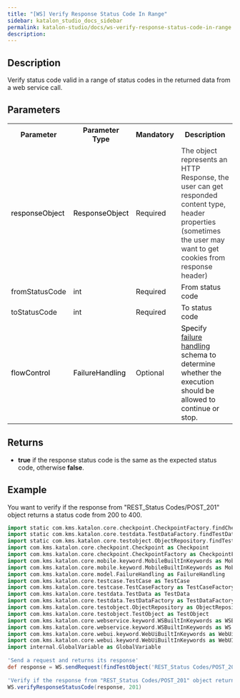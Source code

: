 ```yaml
---
title: "[WS] Verify Response Status Code In Range" 
sidebar: katalon_studio_docs_sidebar
permalink: katalon-studio/docs/ws-verify-response-status-code-in-range.html 
description: 
---
```

Description
-----------

Verify status code valid in a range of status codes in the returned data from a web service call.

Parameters
----------

<table class="wrapped confluenceTable"><colgroup><col><col><col><col></colgroup><tbody><tr class="xtr-0"><th class="xtd-0-0 confluenceTh">Parameter</th><th class="xtd-0-1 confluenceTh">Parameter Type</th><th class="xtd-0-2 confluenceTh">Mandatory</th><th class="xtd-0-3 confluenceTh">Description</th></tr><tr class="xtr-1"><td class="xtd-1-0 confluenceTd"><span style="color: rgb(0,0,0);">responseObject</span></td><td class="xtd-1-1 confluenceTd"><span style="color: rgb(0,0,0);">ResponseObject</span></td><td class="xtd-1-2 confluenceTd">Required</td><td class="xtd-1-3 confluenceTd"><span style="color: rgb(52,52,55);">The object represents an HTTP Response, the user can get responded content type, header properties (sometimes the user may want to get cookies from response header)</span></td></tr><tr class="xtr-2"><td class="xtd-2-0 confluenceTd" colspan="1">fromStatusCode</td><td class="xtd-2-1 confluenceTd" colspan="1">int</td><td class="xtd-2-2 confluenceTd" colspan="1">Required</td><td class="xtd-2-3 confluenceTd" colspan="1">From status code</td></tr><tr class="xtr-3"><td class="xtd-3-0 confluenceTd" colspan="1">toStatusCode</td><td class="xtd-3-1 confluenceTd" colspan="1">int</td><td class="xtd-3-2 confluenceTd" colspan="1">Required</td><td class="xtd-3-3 confluenceTd" colspan="1">To status code</td></tr><tr class="xtr-4"><td class="xtd-4-0 confluenceTd"><span style="color: rgb(0,0,0);">flowControl</span></td><td class="xtd-4-1 confluenceTd"><span style="color: rgb(0,0,0);">FailureHandling</span></td><td class="xtd-4-2 confluenceTd">Optional</td><td class="xtd-4-3 confluenceTd"><span style="color: rgb(0,0,0);">Spec</span><span>ify </span><a href="https://docs.katalon.com/x/qAAM" rel="nofollow">failure handling</a><span> schema to determine whether the execution should be allowed to continue or stop.</span></td></tr></tbody></table>

Returns
-------

*   **true** if the response status code is the same as the expected status code, otherwise **false**.

Example
-------

You want to verify if the response from "REST\_Status Codes/POST\_201" object returns a status code from 200 to 400.

```groovy
import static com.kms.katalon.core.checkpoint.CheckpointFactory.findCheckpointimport static com.kms.katalon.core.testcase.TestCaseFactory.findTestCase
import static com.kms.katalon.core.testdata.TestDataFactory.findTestData
import static com.kms.katalon.core.testobject.ObjectRepository.findTestObject
import com.kms.katalon.core.checkpoint.Checkpoint as Checkpoint
import com.kms.katalon.core.checkpoint.CheckpointFactory as CheckpointFactory
import com.kms.katalon.core.mobile.keyword.MobileBuiltInKeywords as MobileBuiltInKeywords
import com.kms.katalon.core.mobile.keyword.MobileBuiltInKeywords as Mobile
import com.kms.katalon.core.model.FailureHandling as FailureHandling
import com.kms.katalon.core.testcase.TestCase as TestCase
import com.kms.katalon.core.testcase.TestCaseFactory as TestCaseFactory
import com.kms.katalon.core.testdata.TestData as TestData
import com.kms.katalon.core.testdata.TestDataFactory as TestDataFactory
import com.kms.katalon.core.testobject.ObjectRepository as ObjectRepository
import com.kms.katalon.core.testobject.TestObject as TestObject
import com.kms.katalon.core.webservice.keyword.WSBuiltInKeywords as WSBuiltInKeywords
import com.kms.katalon.core.webservice.keyword.WSBuiltInKeywords as WS
import com.kms.katalon.core.webui.keyword.WebUiBuiltInKeywords as WebUiBuiltInKeywords
import com.kms.katalon.core.webui.keyword.WebUiBuiltInKeywords as WebUI
import internal.GlobalVariable as GlobalVariable
  
'Send a request and returns its response'
def response = WS.sendRequest(findTestObject('REST_Status Codes/POST_201'))
 
'Verify if the response from "REST_Status Codes/POST_201" object returns a status code from 200 to 400'
WS.verifyResponseStatusCode(response, 201)
```